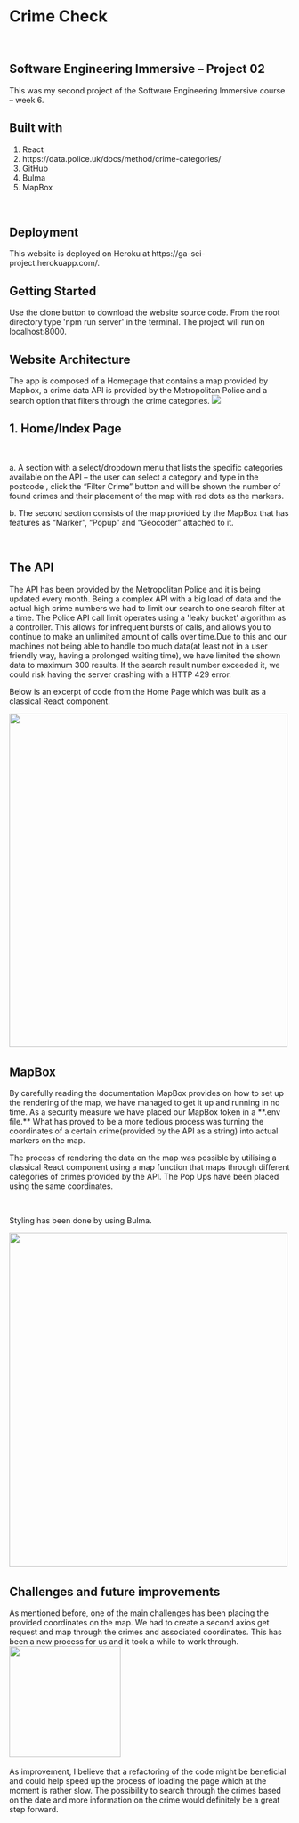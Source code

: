 <h1>Crime Check</h1>
​
<h2>Software Engineering Immersive – Project 02</h2>
​
This was my second project of the Software Engineering Immersive course – week 6.
​
<h2>Built with</h2>
<ol>
<li>React</li>
<li>https://data.police.uk/docs/method/crime-categories/</li>
<li>GitHub</li>
<li>Bulma</i>
<li>MapBox</li>
</ol>
​
<h2>Deployment</h2>
This website is deployed on Heroku at https://ga-sei-project.herokuapp.com/.
​
<h2>Getting Started</h2>
Use the clone button to download the website source code. From the root directory type 'npm run server' in the terminal. The project will run on localhost:8000.
​
<h2>Website Architecture</h2>
The app is composed of a Homepage that contains a map provided by Mapbox, a crime data API is provided by the Metropolitan Police and a search option that filters through the crime categories. 
 
<img src="https://i.imgur.com/bSWocIj.png"> 
​
<h2>1. Home/Index Page</h2>
​
<p>a. A section with a select/dropdown menu that lists the specific categories available on the API – the user can select a category and type in the postcode , click the “Filter Crime” button and will be shown the number of found crimes and their placement of the map with red dots as the markers.</p>
<p>b. The second section consists of the map provided by the MapBox that has features as “Marker”, “Popup” and “Geocoder” attached to it. </p>
​
<h2>The API</h2>
​
The API has been provided by the Metropolitan Police and it is being updated every month. Being a complex API with a big load of data and the actual high crime numbers we had to limit our search to one search filter at a time. 
The Police API call limit operates using a 'leaky bucket' algorithm as a controller. This allows for infrequent bursts of calls, and allows you to continue to make an unlimited amount of calls over time.
​
Due to this and our machines not being able to handle too much data(at least not in a user friendly way, having a prolonged waiting time), we have limited the shown data to maximum 300 results. If  the search result number exceeded it, we could risk having the server crashing with a HTTP 429 error. 
​
<p>Below is an excerpt of code from the Home Page which was built as a classical React component.</p>
​
<img src="https://i.imgur.com/MnVV5lT.png" width= 500px height= 600px>
​
<h2>MapBox</h2>
​
By carefully reading the documentation MapBox provides on how to set up the rendering of the map, we have managed to get it up and running in no time. As a security measure we have placed our MapBox token in a **.env file.**  What has proved to be a more tedious process was turning the coordinates of a certain crime(provided by the API as a string) into actual markers on the map. 
​
<p>The process of rendering the data on the map was possible by utilising a classical React component using a map function that maps through different categories of crimes provided by the API. The Pop Ups have been placed using the same coordinates. </p>
​
<p>Styling has been done by using Bulma.</p>
<img src="https://i.imgur.com/jWYCzCI.png" width= 500px height= 600px>
​
<h2>Challenges and future improvements</h2>
As mentioned before, one of the main challenges has been placing the provided coordinates on the map. We had to create a second axios get request and map through the crimes and associated coordinates. This has been a new process for us and it took a while to work through.<br>
​
<img src="https://i.imgur.com/RA0704Y.png" height= 200px> 
​
<p>As improvement, I believe that a refactoring of the code might be beneficial and could help speed up the process of loading the page which at the moment is rather slow. The possibility to search through the crimes based on the date and more information on the crime would definitely be a great step forward. </p>


